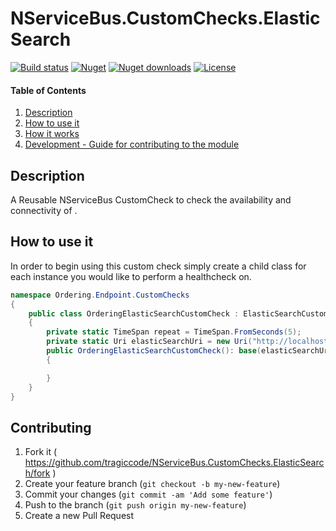 # NServiceBus.CustomChecks.ElasticSearch

[![Build status](https://img.shields.io/appveyor/build/TraGicCode/NServiceBus-CustomChecks-ElasticSearch/master)](https://ci.appveyor.com/project/TraGicCode/NServiceBus-CustomChecks-ElasticSearch)
[![Nuget](https://img.shields.io/nuget/v/NServiceBus.CustomChecks.ElasticSearch/)](https://www.nuget.org/packages/NServiceBus.CustomChecks.ElasticSearch)
[![Nuget downloads](https://img.shields.io/nuget/dt/NServiceBus.CustomChecks.ElasticSearch/)](https://www.nuget.org/packages/NServiceBus.CustomChecks.ElasticSearch)
[![License](https://img.shields.io/github/license/TraGicCode/NServiceBus.CustomChecks.ElasticSearch.svg)](https://github.com/TraGicCode/NServiceBus.CustomChecks.ElasticSearch/blob/master/LICENSE)

#### Table of Contents

1. [Description](#description)
1. [How to use it](#how-to-use-it)
1. [How it works](#how-it-works)
1. [Development - Guide for contributing to the module](#contributing)

## Description

A Reusable NServiceBus CustomCheck to check the availability and connectivity of .

## How to use it

In order to begin using this custom check simply create a child class for each instance you would like to perform a healthcheck on.

```c#
namespace Ordering.Endpoint.CustomChecks
{
    public class OrderingElasticSearchCustomCheck : ElasticSearchCustomCheck
    {
        private static TimeSpan repeat = TimeSpan.FromSeconds(5);
        private static Uri elasticSearchUri = new Uri("http://localhost:9200");
        public OrderingElasticSearchCustomCheck(): base(elasticSearchUri, repeat)
        {

        }
    }
}
```

## Contributing

1. Fork it ( <https://github.com/tragiccode/NServiceBus.CustomChecks.ElasticSearch/fork> )
1. Create your feature branch (`git checkout -b my-new-feature`)
1. Commit your changes (`git commit -am 'Add some feature'`)
1. Push to the branch (`git push origin my-new-feature`)
1. Create a new Pull Request